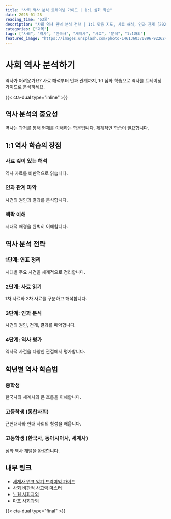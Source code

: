 ```yaml
---
title: "사회 역사 분석 트레이닝 가이드 | 1:1 심화 학습"
date: 2025-01-28
reading_time: "63줄"
description: "사회 역사 완벽 분석 전략 | 1:1 맞춤 지도, 사료 해석, 인과 관계 [2025년]"
categories: ["과목"]
tags: ["사회", "역사", "한국사", "세계사", "사료", "분석", "1:1과외"]
featured_image: "https://images.unsplash.com/photo-1461360370896-922624d12aa1?w=1200&h=630&fit=crop"
---
```


# 사회 역사 분석하기

역사가 어려운가요? 사료 해석부터 인과 관계까지, 1:1 심화 학습으로 역사를 트레이닝 가이드로 분석하세요.

{{< cta-dual type="inline" >}}

## 역사 분석의 중요성

역사는 과거를 통해 현재를 이해하는 학문입니다. 체계적인 학습이 필요합니다.

## 1:1 역사 학습의 장점

### 사료 깊이 있는 해석
역사 자료를 비판적으로 읽습니다.

### 인과 관계 파악
사건의 원인과 결과를 분석합니다.

### 맥락 이해
시대적 배경을 완벽히 이해합니다.

## 역사 분석 전략

### 1단계: 연표 정리
시대별 주요 사건을 체계적으로 정리합니다.

### 2단계: 사료 읽기
1차 사료와 2차 사료를 구분하고 해석합니다.

### 3단계: 인과 분석
사건의 원인, 전개, 결과를 파악합니다.

### 4단계: 역사 평가
역사적 사건을 다양한 관점에서 평가합니다.

## 학년별 역사 학습법

### 중학생
한국사와 세계사의 큰 흐름을 이해합니다.

### 고등학생 (통합사회)
근현대사와 현대 사회의 형성을 배웁니다.

### 고등학생 (한국사, 동아시아사, 세계사)
심화 역사 개념을 완성합니다.

## 내부 링크
- [세계사 연표 암기 프리미엄 가이드](../../subjects/social/world-history-timeline/)
- [사회 비판적 사고력 마스터](../../subjects/social/social-critical-thinking/)
- [노원 사회과외](../../local/nowon-social/)
- [마포 사회과외](../../local/mapo-social/)

{{< cta-dual type="final" >}}

